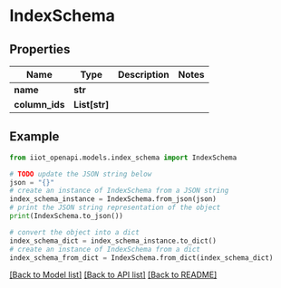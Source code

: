# IndexSchema


## Properties

Name | Type | Description | Notes
------------ | ------------- | ------------- | -------------
**name** | **str** |  | 
**column_ids** | **List[str]** |  | 

## Example

```python
from iiot_openapi.models.index_schema import IndexSchema

# TODO update the JSON string below
json = "{}"
# create an instance of IndexSchema from a JSON string
index_schema_instance = IndexSchema.from_json(json)
# print the JSON string representation of the object
print(IndexSchema.to_json())

# convert the object into a dict
index_schema_dict = index_schema_instance.to_dict()
# create an instance of IndexSchema from a dict
index_schema_from_dict = IndexSchema.from_dict(index_schema_dict)
```
[[Back to Model list]](../README.md#documentation-for-models) [[Back to API list]](../README.md#documentation-for-api-endpoints) [[Back to README]](../README.md)


